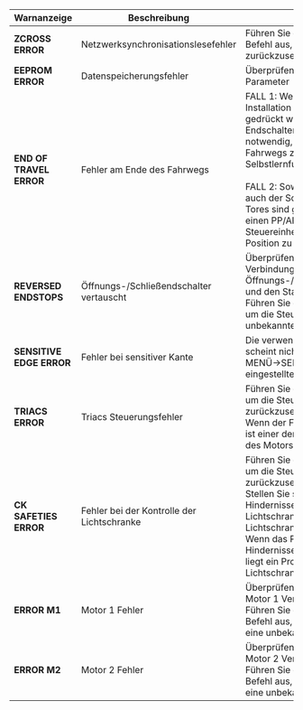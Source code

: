 | Warnanzeige       | Beschreibung                                | Hinweise |
| ----------------- | ------------------------------------------- | -------- |
| **ZCROSS ERROR**  | Netzwerksynchronisationslesefehler          | Führen Sie einen **PP/APP** (öffnen) Befehl aus, um die Steuereinheit zurückzusetzen |
| **EEPROM ERROR**  | Datenspeicherungsfehler                     | Überprüfen Sie die eingegebenen Parameter |
| **END OF TRAVEL ERROR** | Fehler am Ende des Fahrwegs            | FALL 1: Wenn während der Installation einer der Endschalter gedrückt wird, dann versagt die Endschalterkontrolle. Es ist notwendig, die Tore zur Mitte des Fahrwegs zu bringen, bevor die Selbstlernfunktion gestartet wird.<br><br>FALL 2: Sowohl der Öffnungs- als auch der Schließendschalter eines Tores sind gedrückt. Führen Sie einen PP/APP-Befehl aus, um die Steuereinheit in eine unbekannte Position zu bringen. |
| **REVERSED ENDSTOPS** | Öffnungs-/Schließendschalter vertauscht | Überprüfen Sie erneut die Verbindungen des Öffnungs-/Schließendschalterpaares und den Status der Endschalter.<br>Führen Sie einen PP/APP-Befehl aus, um die Steuereinheit in eine unbekannte Position zu bringen. |
| **SENSITIVE EDGE ERROR** | Fehler bei sensitiver Kante           | Die verwendete sensitive Kante scheint nicht mit der im BASIC MENÜ->SENSITIVE KANTE eingestellten übereinzustimmen |
| **TRIACS ERROR**  | Triacs Steuerungsfehler                     | Führen Sie einen PP/APP Befehl aus, um die Steuereinheit zurückzusetzen.<br>Wenn der Fehler weiterhin besteht, ist einer der Triacs zur Ansteuerung des Motors beschädigt. |
| **CK SAFETIES ERROR** | Fehler bei der Kontrolle der Lichtschranke | Führen Sie einen PP/APP Befehl aus, um die Steuereinheit zurückzusetzen.<br>Stellen Sie sicher, dass sich keine Hindernisse zwischen den Lichtschranken während der Lichtschrankenprüfung befinden.<br>Wenn das Problem nicht auf Hindernisse zurückzuführen ist, dann liegt ein Problem mit der Funktion der Lichtschranken vor. |
| **ERROR M1**     | Motor 1 Fehler                              | Überprüfen Sie die Integrität der Motor 1 Verbindungen.<br>Führen Sie einen **PP/APP** (öffnen) Befehl aus, um die Steuereinheit in eine unbekannte Position zu bringen |
| **ERROR M2**     | Motor 2 Fehler                              | Überprüfen Sie die Integrität der Motor 2 Verbindungen.<br>Führen Sie einen **PP/APP** (öffnen) Befehl aus, um die Steuereinheit in eine unbekannte Position zu bringen |

